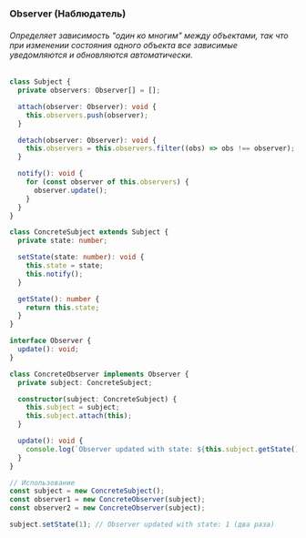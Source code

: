 ### Observer (Наблюдатель)

###### Определяет зависимость "один ко многим" между объектами, так что при изменении состояния одного объекта все зависимые уведомляются и обновляются автоматически.

```ts
class Subject {
  private observers: Observer[] = [];

  attach(observer: Observer): void {
    this.observers.push(observer);
  }

  detach(observer: Observer): void {
    this.observers = this.observers.filter((obs) => obs !== observer);
  }

  notify(): void {
    for (const observer of this.observers) {
      observer.update();
    }
  }
}

class ConcreteSubject extends Subject {
  private state: number;

  setState(state: number): void {
    this.state = state;
    this.notify();
  }

  getState(): number {
    return this.state;
  }
}

interface Observer {
  update(): void;
}

class ConcreteObserver implements Observer {
  private subject: ConcreteSubject;

  constructor(subject: ConcreteSubject) {
    this.subject = subject;
    this.subject.attach(this);
  }

  update(): void {
    console.log(`Observer updated with state: ${this.subject.getState()}`);
  }
}

// Использование
const subject = new ConcreteSubject();
const observer1 = new ConcreteObserver(subject);
const observer2 = new ConcreteObserver(subject);

subject.setState(1); // Observer updated with state: 1 (два раза)
```
